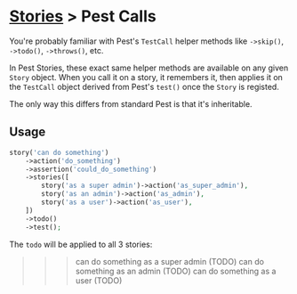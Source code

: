 # [Stories](/docs/stories/README.md) > Pest Calls

You're probably familiar with Pest's `TestCall` helper methods like `->skip()`, `->todo()`, `->throws()`, etc.

In Pest Stories, these exact same helper methods are available on any given `Story` object. When you call it on a story, it remembers it, then applies it on the `TestCall` object derived from Pest's `test()` once the `Story` is registed.

The only way this differs from standard Pest is that it's inheritable.

## Usage

```php
story('can do something')
    ->action('do_something')
    ->assertion('could_do_something')
    ->stories([
        story('as a super admin')->action('as_super_admin'),
        story('as an admin')->action('as_admin'),
        story('as a user')->action('as_user'),
    ])
    ->todo()
    ->test();
```

The `todo` will be applied to all 3 stories:

>>> can do something as a super admin (TODO)
>>> can do something as an admin (TODO)
>>> can do something as a user (TODO)
